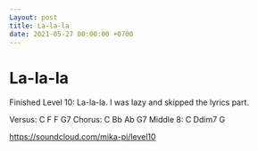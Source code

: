 ```yaml
---
Layout: post
title: La-la-la
date: 2021-05-27 00:00:00 +0700
---
```


# La-la-la

Finished Level 10: La-la-la. I was lazy and skipped the lyrics part.

Versus: C F F G7
Chorus: C Bb Ab G7
Middle 8: C Ddim7 G

https://soundcloud.com/mika-pi/level10
